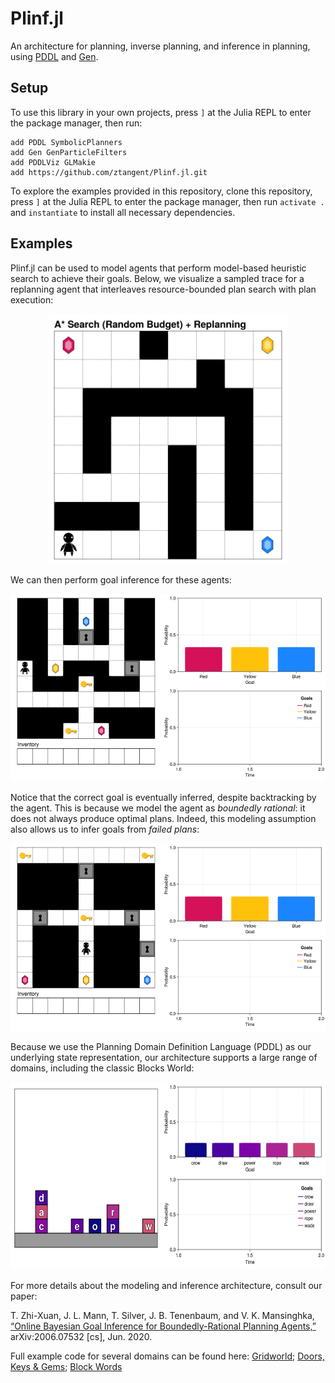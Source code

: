 # Plinf.jl

An architecture for planning, inverse planning, and inference in planning,
using [PDDL](https://github.com/JuliaPlanners/PDDL.jl) and [Gen](https://www.gen.dev/).

## Setup

To use this library in your own projects, press `]` at the Julia REPL to
enter the package manager, then run:

```julia-repl
add PDDL SymbolicPlanners
add Gen GenParticleFilters
add PDDLViz GLMakie
add https://github.com/ztangent/Plinf.jl.git
```

To explore the examples provided in this repository, clone this repository,
press `]` at the Julia REPL to enter the package manager, then run `activate .`
and `instantiate` to install all necessary dependencies.

## Examples

Plinf.jl can be used to model agents that perform model-based heuristic search
to achieve their goals. Below, we visualize a sampled trace for a replanning
agent that interleaves resource-bounded plan search with plan execution:

<p align="center"><img src="./assets/doors-keys-gems-replanning.gif" height="400" /></p>

We can then perform goal inference for these agents:

<p align="center"><img src="./assets/doors-keys-gems-inference-backtracking.gif" height="300"/></p>

Notice that the correct goal is eventually inferred, despite backtracking
by the agent. This is because we model the agent as *boundedly rational*:
it does not always produce optimal plans. Indeed, this modeling assumption
also allows us to infer goals from *failed plans*:

<p align="center"><img src="./assets/doors-keys-gems-inference-failure.gif" height="300" /></p>

Because we use the Planning Domain Definition Language (PDDL) as our underlying
state representation, our architecture supports a large range of domains,
including the classic Blocks World:

<p align="center"><img src="./assets/block-words-inference.gif" height="300" /></p>

For more details about the modeling and inference architecture,
consult our paper:

T. Zhi-Xuan, J. L. Mann, T. Silver, J. B. Tenenbaum, and V. K. Mansinghka,
[“Online Bayesian Goal Inference for Boundedly-Rational Planning Agents,”](http://arxiv.org/abs/2006.07532) arXiv:2006.07532 [cs], Jun. 2020.

Full example code for several domains can be found here:
[Gridworld](examples/gridworld/example.jl);
[Doors, Keys & Gems](examples/doors-keys-gems/example.jl);
[Block Words](examples/block-words/example.jl)
